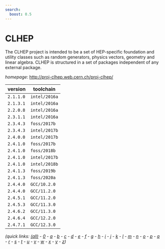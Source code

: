 ```yaml
---
search:
  boost: 0.5
---
```

# CLHEP

The CLHEP project is intended to be a set of HEP-specific foundation and  utility classes such as random generators, physics vectors, geometry and linear algebra.  CLHEP is structured in a set of packages independent of any external package.

*homepage*: <http://proj-clhep.web.cern.ch/proj-clhep/>

version | toolchain
--------|----------
``2.1.1.0`` | ``intel/2016a``
``2.1.3.1`` | ``intel/2016a``
``2.2.0.8`` | ``intel/2016a``
``2.3.1.1`` | ``intel/2016a``
``2.3.4.3`` | ``foss/2017b``
``2.3.4.3`` | ``intel/2017b``
``2.4.0.0`` | ``intel/2017b``
``2.4.1.0`` | ``foss/2017b``
``2.4.1.0`` | ``foss/2018b``
``2.4.1.0`` | ``intel/2017b``
``2.4.1.0`` | ``intel/2018b``
``2.4.1.3`` | ``foss/2019b``
``2.4.1.3`` | ``foss/2020a``
``2.4.4.0`` | ``GCC/10.2.0``
``2.4.4.0`` | ``GCC/11.2.0``
``2.4.5.1`` | ``GCC/11.2.0``
``2.4.5.3`` | ``GCC/11.3.0``
``2.4.6.2`` | ``GCC/11.3.0``
``2.4.6.4`` | ``GCC/12.2.0``
``2.4.7.1`` | ``GCC/12.3.0``


*(quick links: [(all)](../index.md) - [0](../0/index.md) - [a](../a/index.md) - [b](../b/index.md) - [c](../c/index.md) - [d](../d/index.md) - [e](../e/index.md) - [f](../f/index.md) - [g](../g/index.md) - [h](../h/index.md) - [i](../i/index.md) - [j](../j/index.md) - [k](../k/index.md) - [l](../l/index.md) - [m](../m/index.md) - [n](../n/index.md) - [o](../o/index.md) - [p](../p/index.md) - [q](../q/index.md) - [r](../r/index.md) - [s](../s/index.md) - [t](../t/index.md) - [u](../u/index.md) - [v](../v/index.md) - [w](../w/index.md) - [x](../x/index.md) - [y](../y/index.md) - [z](../z/index.md))*

